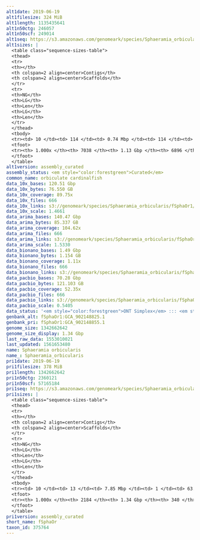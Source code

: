 ```yaml
---
alt1date: 2019-06-19
alt1filesize: 324 MiB
alt1length: 1135435641
alt1n50ctg: 246057
alt1n50scf: 249014
alt1seq: https://s3.amazonaws.com/genomeark/species/Sphaeramia_orbicularis/fSphaOr1/assembly_curated/fSphaOr1.alt.cur.20190619.fasta.gz
alt1sizes: |
  <table class="sequence-sizes-table">
  <thead>
  <tr>
  <th></th>
  <th colspan=2 align=center>Contigs</th>
  <th colspan=2 align=center>Scaffolds</th>
  </tr>
  <tr>
  <th>NG</th>
  <th>LG</th>
  <th>Len</th>
  <th>LG</th>
  <th>Len</th>
  </tr>
  </thead>
  <tbody>
  <tr><td> 10 </td><td> 114 </td><td> 0.74 Mbp </td><td> 114 </td><td> 0.74 Mbp </td></tr>  <tr><td> 20 </td><td> 300 </td><td> 0.52 Mbp </td><td> 299 </td><td> 0.52 Mbp </td></tr>  <tr><td> 30 </td><td> 551 </td><td> 403.88 Kbp </td><td> 548 </td><td> 406.55 Kbp </td></tr>  <tr><td> 40 </td><td> 872 </td><td> 309.47 Kbp </td><td> 865 </td><td> 312.70 Kbp </td></tr>  <tr style="background-color:#cccccc;"><td> 50 </td><td> 1285 </td><td> 246.06 Kbp </td><td> 1273 </td><td> 249.01 Kbp </td></tr>  <tr><td> 60 </td><td> 1798 </td><td> 198.83 Kbp </td><td> 1780 </td><td> 202.65 Kbp </td></tr>  <tr><td> 70 </td><td> 2443 </td><td> 155.62 Kbp </td><td> 2413 </td><td> 158.53 Kbp </td></tr>  <tr><td> 80 </td><td> 3287 </td><td> 115.83 Kbp </td><td> 3239 </td><td> 118.11 Kbp </td></tr>  <tr><td> 90 </td><td> 4459 </td><td> 78.01 Kbp </td><td> 4386 </td><td> 79.87 Kbp </td></tr>  <tr><td> 100 </td><td> 7037 </td><td> 65  bp </td><td> 6895 </td><td> 397  bp </td></tr>  </tbody>
  <tfoot>
  <tr><th> 1.000x </th><th> 7038 </th><th> 1.13 Gbp </th><th> 6896 </th><th> 1.14 Gbp </th></tr>
  </tfoot>
  </table>
alt1version: assembly_curated
assembly_status: <em style="color:forestgreen">Curated</em>
common_name: orbiculate cardinalfish
data_10x_bases: 120.51 Gbp
data_10x_bytes: 76.550 GB
data_10x_coverage: 89.75x
data_10x_files: 666
data_10x_links: s3://genomeark/species/Sphaeramia_orbicularis/fSphaOr1/genomic_data/10x/<br>
data_10x_scale: 1.4661
data_arima_bases: 140.47 Gbp
data_arima_bytes: 85.337 GB
data_arima_coverage: 104.62x
data_arima_files: 666
data_arima_links: s3://genomeark/species/Sphaeramia_orbicularis/fSphaOr1/genomic_data/arima/<br>
data_arima_scale: 1.5330
data_bionano_bases: 1.49 Gbp
data_bionano_bytes: 1.154 GB
data_bionano_coverage: 1.11x
data_bionano_files: 666
data_bionano_links: s3://genomeark/species/Sphaeramia_orbicularis/fSphaOr1/genomic_data/bionano/<br>
data_pacbio_bases: 70.28 Gbp
data_pacbio_bytes: 121.103 GB
data_pacbio_coverage: 52.35x
data_pacbio_files: 666
data_pacbio_links: s3://genomeark/species/Sphaeramia_orbicularis/fSphaOr1/genomic_data/pacbio/<br>
data_pacbio_scale: 0.5405
data_status: '<em style="color:forestgreen">ONT Simplex</em> ::: <em style="color:forestgreen">10x</em> ::: <em style="color:forestgreen">Bionano</em> ::: <em style="color:forestgreen">Arima</em>'
genbank_alt: fSphaOr1:GCA_902148825.1
genbank_pri: fSphaOr1:GCA_902148855.1
genome_size: 1342662642
genome_size_display: 1.34 Gbp
last_raw_data: 1553010021
last_updated: 1561653480
name: Sphaeramia orbicularis
name_: Sphaeramia_orbicularis
pri1date: 2019-06-19
pri1filesize: 378 MiB
pri1length: 1342662642
pri1n50ctg: 2360121
pri1n50scf: 57165184
pri1seq: https://s3.amazonaws.com/genomeark/species/Sphaeramia_orbicularis/fSphaOr1/assembly_curated/fSphaOr1.pri.cur.20190619.fasta.gz
pri1sizes: |
  <table class="sequence-sizes-table">
  <thead>
  <tr>
  <th></th>
  <th colspan=2 align=center>Contigs</th>
  <th colspan=2 align=center>Scaffolds</th>
  </tr>
  <tr>
  <th>NG</th>
  <th>LG</th>
  <th>Len</th>
  <th>LG</th>
  <th>Len</th>
  </tr>
  </thead>
  <tbody>
  <tr><td> 10 </td><td> 13 </td><td> 7.85 Mbp </td><td> 1 </td><td> 63.27 Mbp </td></tr>  <tr><td> 20 </td><td> 34 </td><td> 5.43 Mbp </td><td> 3 </td><td> 62.08 Mbp </td></tr>  <tr><td> 30 </td><td> 63 </td><td> 4.02 Mbp </td><td> 6 </td><td> 59.52 Mbp </td></tr>  <tr><td> 40 </td><td> 100 </td><td> 3.23 Mbp </td><td> 8 </td><td> 57.84 Mbp </td></tr>  <tr style="background-color:#cccccc;"><td> 50 </td><td> 147 </td><td style="background-color:#88ff88;"> 2.36 Mbp </td><td> 10 </td><td style="background-color:#88ff88;"> 57.17 Mbp </td></tr>  <tr><td> 60 </td><td> 214 </td><td> 1.69 Mbp </td><td> 13 </td><td> 56.00 Mbp </td></tr>  <tr><td> 70 </td><td> 312 </td><td> 1.07 Mbp </td><td> 15 </td><td> 55.08 Mbp </td></tr>  <tr><td> 80 </td><td> 480 </td><td> 0.58 Mbp </td><td> 18 </td><td> 53.31 Mbp </td></tr>  <tr><td> 90 </td><td> 853 </td><td> 227.56 Kbp </td><td> 20 </td><td> 47.72 Mbp </td></tr>  <tr><td> 100 </td><td> 2183 </td><td> 344  bp </td><td> 339 </td><td> 1.11 Kbp </td></tr>  </tbody>
  <tfoot>
  <tr><th> 1.000x </th><th> 2184 </th><th> 1.34 Gbp </th><th> 340 </th><th> 1.34 Gbp </th></tr>
  </tfoot>
  </table>
pri1version: assembly_curated
short_name: fSphaOr
taxon_id: 375764
---
```

